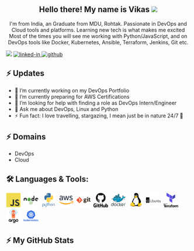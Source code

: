 
<h2 align="center">Hello there! My name is Vikas <img src="https://media.giphy.com/media/hvRJCLFzcasrR4ia7z/giphy.gif" width="30px"/></h2>
<p align="center">I'm from India, an Graduate from MDU, Rohtak. Passionate in DevOps and Cloud tools and platforms. Learning new tech is what makes me excited
Most of the times you will see me working with Python/JavaScript, and on DevOps tools like Docker, Kubernetes, Ansible, Terraform, Jenkins, Git etc.

<div id="badges">
  <a>
    <img src="https://img.shields.io/badge/-Gmail-d14836?style=flat-square&logo=Gmail&logoColor=white&link=mailto:vrwt22@gmail.com" />
  </a>
  <a href="https://linkedin.com/in/vikas-rwt" target="_blank">
    <img src="https://img.shields.io/badge/-LinkedIn-blue?style=flat-square&logo=Linkedin&logoColor=white" alt="linked-in" />
  </a>
  <a href="https://github.com/vikas-rwt" target="_blank">
    <img src="http://img.shields.io/badge/-Github-black?style=flat-square&logo=github" alt="github"/>
  </a>
</div>

## ⚡ Updates

- 🔭 I’m currently working on my DevOps Portfolio <br/>
- 🌱 I’m currently preparing for AWS Certifications <br/>
- 👯 I’m looking for help with finding a role as DevOps Intern/Engineer<br/>
- 💬 Ask me about DevOps, Linux and Python <br/>
- ⚡ Fun fact: I love travelling, stargazing, I mean just be in nature 24/7 🥰<br/>

## ⚡ Domains
- DevOps
- Cloud

## 🛠️ Languages & Tools:
<div>
  <img src="https://github.com/devicons/devicon/blob/master/icons/javascript/javascript-original.svg" alt="JS" height=40 width=40 />&nbsp;
  <img src="https://github.com/devicons/devicon/blob/master/icons/nodejs/nodejs-original-wordmark.svg" alt="NODEJS" height=40 width=40 />&nbsp;
  <img src="https://github.com/devicons/devicon/blob/master/icons/python/python-original-wordmark.svg" alt="PYTHON" height=40 width=40 />&nbsp;
  <img src="https://github.com/devicons/devicon/blob/master/icons/amazonwebservices/amazonwebservices-original-wordmark.svg" alt="AWS" height=40 width=40 />&nbsp;
  <img src="https://github.com/devicons/devicon/blob/master/icons/git/git-original-wordmark.svg" alt="GIT" height=40 width=40 />&nbsp;
  <img src="https://github.com/devicons/devicon/blob/master/icons/github/github-original-wordmark.svg" alt="GITHUB" height=40 width=40 />&nbsp;
  <img src="https://github.com/devicons/devicon/blob/master/icons/docker/docker-original-wordmark.svg" alt="DOCKER" height=40 width=40 />&nbsp;
  <img src="https://github.com/devicons/devicon/blob/master/icons/linux/linux-original.svg" alt="LINUX" height=40 width=40 />&nbsp;
  <img src="https://github.com/devicons/devicon/blob/master/icons/ubuntu/ubuntu-plain-wordmark.svg" alt="UBUNTU" height=40 width=40 />&nbsp;
  <img src="https://github.com/devicons/devicon/blob/master/icons/terraform/terraform-original-wordmark.svg" alt="TERRAFORM" height=40 width=40 />&nbsp;
  <img src="https://github.com/devicons/devicon/blob/master/icons/argocd/argocd-original-wordmark.svg" alt="ARGOCD" height=40 width=40 />&nbsp;
  <img src="https://github.com/devicons/devicon/blob/master/icons/kubernetes/kubernetes-plain-wordmark.svg" alt="K8S" height=40 width=40 />&nbsp
</div>

## ⚡ My GitHub Stats



